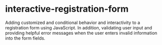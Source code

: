 # interactive-registration-form
 Adding customized and conditional behavior and interactivity to a registration form using JavaScript. In addition, validating user input and providing helpful error messages when the user enters invalid information into the form fields.
